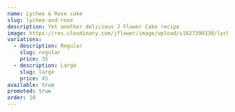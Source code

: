 ```yaml
---
name: Lychee & Rose cake
slug: lychee-and-rose
description: Yet another delicious J Flower Cake recipe
image: https://res.cloudinary.com/jflower/image/upload/v1627390330/lychee-rose_oymlar.jpg
variations:
  - description: Regular
    slug: regular
    price: 35
  - description: Large
    slug: large
    price: 45
available: true
promoted: true
order: 10
---
```

